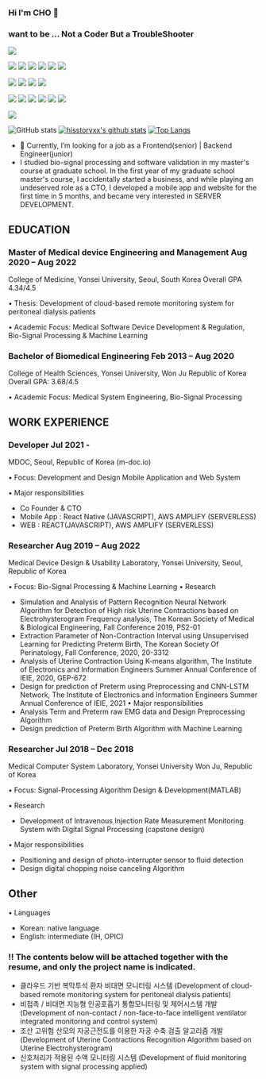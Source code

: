 ### Hi I'm CHO 👋
### want to be ... Not a Coder But a TroubleShooter

<!--
**hisstoryxx/hisstoryxx** is a ✨ _special_ ✨ repository because its `README.md` (this file) appears on your GitHub profile.

Here are some ideas to get you started:

- 🔭 I’m currently working on ...
- 🌱 I’m currently learning ...
- 👯 I’m looking to collaborate on ...
- 🤔 I’m looking for help with ...
- 💬 Ask me about ...
- 📫 How to reach me: ...
- 😄 Pronouns: ...
#61DAFB
- ⚡ Fun fact: ...
-->

<img src="https://img.shields.io/badge/hisstoryxx@gmail.com-EA4335?style=flat-square&logo=Gmail&logoColor=white"/>

<img src="https://img.shields.io/badge/ios-000000?style=flat-square&logo=ios&logoColor=white"/> <img src="https://img.shields.io/badge/Android-3DDC84?style=flat-square&logo=Android&logoColor=white"/> <img src="https://img.shields.io/badge/Expo-000020?style=flat-square&logo=Expo&logoColor=white"/> <img src="https://img.shields.io/badge/ReactNative-61DAFB?style=flat-square&logo=React&logoColor=white"/> <img src="https://img.shields.io/badge/React-61DAFB?style=flat-square&logo=React&logoColor=white"/> <img src="https://img.shields.io/badge/Electron-47848F?style=flat-square&logo=Electron&logoColor=white"/>


<img src="https://img.shields.io/badge/JavaScript-F7DF1E?style=flat-square&logo=JavaScript&logoColor=white"/> <img src="https://img.shields.io/badge/TypeScript-3178C6?style=flat-square&logo=TypeScript&logoColor=white"/> <img src="https://img.shields.io/badge/C++-00599C?style=flat-square&logo=C%2B%2B&logoColor=white"/> <img src="https://img.shields.io/badge/Java-007396?style=flat-square&logo=Java&logoColor=white"/>

<img src="https://img.shields.io/badge/AWSAmplify-FF9900?style=flat-square&logo=AWSAmplify&logoColor=white"/> <img src="https://img.shields.io/badge/AmazonDynamoDB-4053D6?style=flat-square&logo=AmazonDynamoDB&logoColor=white"/> <img src="https://img.shields.io/badge/AmazonS3-569A31?style=flat-square&logo=AmazonS3&logoColor=white"/> <img src="https://img.shields.io/badge/node.js-339933?style=flat-square&logo=Node.js&logoColor=white"> <img src="https://img.shields.io/badge/GraphQL-E10098?style=flat-square&logo=GraphQL&logoColor=white"> <img src="https://img.shields.io/badge/NoSQL-E10098?style=flat-square&logo=NoSQL&logoColor=white"> 

<img src="https://img.shields.io/badge/git-F05032?style=for-the-badge&logo=git&logoColor=white">


![GitHub stats](https://github-readme-stats.vercel.app/api?username=hisstoryxx&show_icons=true&theme=transparent&count_private=true)
[![hisstoryxx's github stats](https://github-readme-stats.vercel.app/api/top-langs/?username=hisstoryxx&show_icons=true&hide_border=true&title_color=004386&icon_color=004386&layout=compact&langs_count=10)](https://github.com/hisstoryxx/hisstoryxx)
[![Top Langs](https://github-readme-stats.vercel.app/api/top-langs/?username=hisstoryxx&langs_count=10&layout=compact&theme=dark)](https://github.com/hisstoryxx/hisstoryxx)



- 🤔 Currently, I’m looking for a job as a Frontend(senior) | Backend Engineer(junior)
- I studied bio-signal processing and software validation in my master's course at graduate school. In the first year of my graduate school master's course, I accidentally started a business, and while playing an undeserved role as a CTO, I developed a mobile app and website for the first time in 5 months, and became very interested in SERVER DEVELOPMENT.

## EDUCATION
### Master of Medical device Engineering and Management Aug 2020 – Aug 2022
College of Medicine, Yonsei University, Seoul, South Korea
Overall GPA 4.34/4.5

• Thesis: Development of cloud-based remote monitoring system for peritoneal dialysis patients

• Academic Focus: Medical Software Device Development & Regulation, Bio-Signal Processing & Machine Learning

### Bachelor of Biomedical Engineering Feb 2013 – Aug 2020
College of Health Sciences, Yonsei University, Won Ju Republic of Korea 
Overall GPA: 3.68/4.5

• Academic Focus: Medical System Engineering, Bio-Signal Processing

## WORK EXPERIENCE
### Developer Jul 2021 -
MDOC, Seoul, Republic of Korea (m-doc.io)

• Focus: Development and Design Mobile Application and Web System

• Major responsibilities
- Co Founder & CTO
- Mobile App : React Native (JAVASCRIPT), AWS AMPLIFY (SERVERLESS)
- WEB : REACT(JAVASCRIPT), AWS AMPLIFY (SERVERLESS)

### Researcher Aug 2019 – Aug 2022
Medical Device Design & Usability Laboratory, Yonsei University, Seoul, Republic of Korea

• Focus: Bio-Signal Processing & Machine Learning
• Research
- Simulation and Analysis of Pattern Recognition Neural Network Algorithm for Detection of
High risk Uterine Contractions based on Electrohysterogram Frequency analysis, The Korean
Society of Medical & Biological Engineering, Fall Conference 2019, PS2-01
- Extraction Parameter of Non-Contraction Interval using Unsupervised Learning for Predicting
Preterm Birth, The Korean Society Of Perinatology, Fall Conference, 2020, 20-3312
- Analysis of Uterine Contraction Using K-means algorithm, The Institute of Electronics and
Information Engineers Summer Annual Conference of IEIE, 2020, GEP-672
- Design for prediction of Preterm using Preprocessing and CNN-LSTM Network, The Institute
of Electronics and Information Engineers Summer Annual Conference of IEIE, 2021
• Major responsibilities
- Analysis Term and Preterm raw EMG data and Design Preprocessing Algorithm
- Design prediction of Preterm Birth Algorithm with Machine Learning


### Researcher Jul 2018 – Dec 2018
Medical Computer System Laboratory, Yonsei University Won Ju, Republic of Korea

• Focus: Signal-Processing Algorithm Design & Development(MATLAB)

• Research
- Development of Intravenous Injection Rate Measurement Monitoring System with Digital Signal Processing (capstone design)

• Major responsibilities
- Positioning and design of photo-interrupter sensor to fluid detection
- Design digital chopping noise canceling Algorithm

## Other 
• Languages
- Korean: native language
- English: intermediate (IH, OPIC)

### !! The contents below will be attached together with the resume, and only the project name is indicated.
- 클라우드 기반 복막투석 환자 비대면 모니터링 시스템 (Development of cloud-based remote monitoring system for peritoneal dialysis patients)
- 비접촉 / 비대면 지능형 인공호흡기 통합모니터링 및 제어시스템 개발 (Development of non-contact / non-face-to-face intelligent ventilator integrated monitoring and control system)
- 조산 고위험 산모의 자궁근전도를 이용한 자궁 수축 검출 알고리즘 개발 (Development of Uterine Contractions Recognition Algorithm based on Uterine Electrohysterogram) 
- 신호처리가 적용된 수액 모니터링 시스템 (Development of fluid monitoring system with signal processing applied)


